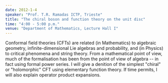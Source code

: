 ```yaml
---
date: 2012-1-4
speaker: "Prof. T.R. Ramadas ICTP, Trieste"
title: "The chiral boson and function theory on the unit disc"
time: "4:00 - 5:00 p.m."
venue: "Department of Mathematics, Lecture Hall I"
---
```

Conformal field theories (CFTs) are related (in Mathematics) to algebraic
geometry, infinite-dimensional Lie algebras and probability, and (in
Physics) to critical phenomena and string theory. From a mathematical
point of view, much of the formalisation has been from the point
of view of algebra -- in fact using formal power series. I will give a
denition of the simplest "chiral" or "holomorphic" CFT using elementary
function theory. If time permits, I will also explain operator product
expansions.
